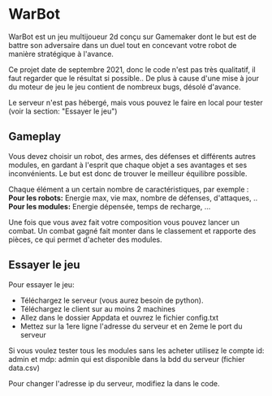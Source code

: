 # WarBot
WarBot est un jeu multijoueur 2d conçu sur Gamemaker dont le but est de battre son adversaire dans un duel tout en concevant votre robot de manière stratégique à l'avance.

Ce projet date de septembre 2021, donc le code n'est pas très qualitatif, il faut regarder que le résultat si possible..
De plus à cause d'une mise à jour du moteur de jeu le jeu contient de nombreux bugs, désolé d'avance.

Le serveur n'est pas hébergé, mais vous pouvez le faire en local pour tester (voir la section: "Essayer le jeu")

## Gameplay 

Vous devez choisir un robot, des armes, des défenses et différents autres modules, en gardant à l'esprit que chaque objet a ses avantages et ses inconvénients.
Le but est donc de trouver le meilleur équilibre possible.

Chaque élément a un certain nombre de caractéristiques, par exemple : 
**Pour les robots:** Energie max, vie max, nombre de défenses, d'attaques, ..
**Pour les modules:** Energie dépensée, temps de recharge, ...

Une fois que vous avez fait votre composition vous pouvez lancer un combat.
Un combat gagné fait monter dans le classement et rapporte des pièces, ce qui permet d'acheter des modules.

## Essayer le jeu

Pour essayer le jeu:
- Téléchargez le serveur (vous aurez besoin de python).
- Téléchargez le client sur au moins 2 machines
- Allez dans le dossier Appdata et ouvrez le fichier config.txt
- Mettez sur la 1ere ligne l'adresse du serveur et en 2eme le port du serveur

Si vous voulez tester tous les modules sans les acheter utilisez le compte id: admin et mdp: admin
qui est disponible dans la bdd du serveur (fichier data.csv)

Pour changer l'adresse ip du serveur, modifiez la dans le code.
